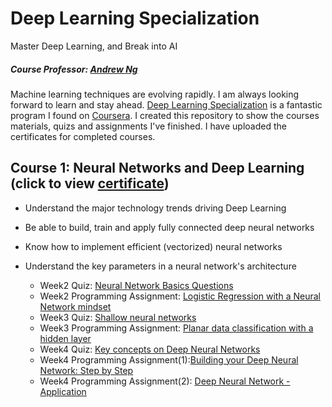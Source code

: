 # Deep Learning Specialization
Master Deep Learning, and Break into AI
##### Course Professor: [Andrew Ng](http://www.andrewng.org/)

Machine learning techniques are evolving rapidly. I am always looking forward to learn and stay ahead. [Deep Learning Specialization](https://www.coursera.org/specializations/deep-learning) is a fantastic program I found on [Coursera](https://www.coursera.org/). I created this repository to show the courses materials, quizs and assignments I've finished. I have uploaded the certificates for completed courses.

## Course 1: Neural Networks and Deep Learning (click to view [certificate](https://github.com/LeonFData/Deep-Learning-Specialization/blob/master/Course1%20Neural%20Networks%20and%20Deep%20Learning/Course%20Certificate.pdf))
- Understand the major technology trends driving Deep Learning
- Be able to build, train and apply fully connected deep neural networks 
- Know how to implement efficient (vectorized) neural networks 
- Understand the key parameters in a neural network's architecture 

  - Week2 Quiz: [Neural Network Basics Questions](https://github.com/LeonFData/Deep-Learning-Specialization/blob/master/Course1%20Neural%20Networks%20and%20Deep%20Learning/Week2%20Neural%20Networks%20Basics/Week2%20-%20Quiz.pdf) 
  - Week2 Programming Assignment: [Logistic Regression with a Neural Network mindset](https://github.com/LeonFData/Deep-Learning-Specialization/blob/master/Course1%20Neural%20Networks%20and%20Deep%20Learning/Week2%20Neural%20Networks%20Basics/Logistic%20Regression%20with%20a%20Neural%20Network%20mindset.ipynb)
  - Week3 Quiz: [Shallow neural networks](https://github.com/LeonFData/Deep-Learning-Specialization/blob/master/Course1%20Neural%20Networks%20and%20Deep%20Learning/Week3%20Shallow%20neural%20networks/Week3%20-%20Quiz.pdf)
  - Week3 Programming Assignment: [Planar data classification with a hidden layer](https://github.com/LeonFData/Deep-Learning-Specialization/blob/master/Course1%20Neural%20Networks%20and%20Deep%20Learning/Week3%20Shallow%20neural%20networks/Planar%20data%20classification%20with%20one%20hidden%20layer.ipynb)
  - Week4 Quiz: [Key concepts on Deep Neural Networks](https://github.com/LeonFData/Deep-Learning-Specialization/blob/master/Course1%20Neural%20Networks%20and%20Deep%20Learning/Week4%20Deep%20Neural%20Networks/Week4%20-%20Quiz.pdf)
  - Week4 Programming Assignment(1):[Building your Deep Neural Network: Step by Step](https://github.com/LeonFData/Deep-Learning-Specialization/blob/master/Course1%20Neural%20Networks%20and%20Deep%20Learning/Week4%20Deep%20Neural%20Networks/Building%20your%20Deep%20Neural%20Network%20-%20Step%20by%20Step.ipynb)
  - Week4 Programming Assignment(2): [Deep Neural Network - Application](https://github.com/LeonFData/Deep-Learning-Specialization/blob/master/Course1%20Neural%20Networks%20and%20Deep%20Learning/Week4%20Deep%20Neural%20Networks/Deep%20Neural%20Network%20-%20Application.ipynb)
  
